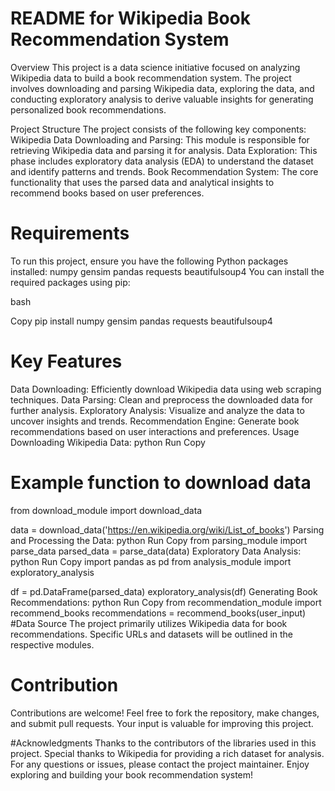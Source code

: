 # README for Wikipedia Book Recommendation System
Overview
This project is a data science initiative focused on analyzing Wikipedia data to build a book recommendation system. The project involves downloading and parsing Wikipedia data, exploring the data, and conducting exploratory analysis to derive valuable insights for generating personalized book recommendations.

Project Structure
The project consists of the following key components:
Wikipedia Data Downloading and Parsing: This module is responsible for retrieving Wikipedia data and parsing it for analysis.
Data Exploration: This phase includes exploratory data analysis (EDA) to understand the dataset and identify patterns and trends.
Book Recommendation System: The core functionality that uses the parsed data and analytical insights to recommend books based on user preferences.
# Requirements
To run this project, ensure you have the following Python packages installed:
numpy
gensim
pandas
requests
beautifulsoup4
You can install the required packages using pip:

bash

Copy
pip install numpy gensim pandas requests beautifulsoup4
# Key Features
Data Downloading: Efficiently download Wikipedia data using web scraping techniques.
Data Parsing: Clean and preprocess the downloaded data for further analysis.
Exploratory Analysis: Visualize and analyze the data to uncover insights and trends.
Recommendation Engine: Generate book recommendations based on user interactions and preferences.
Usage
Downloading Wikipedia Data:
python
Run
Copy
# Example function to download data
from download_module import download_data

data = download_data('https://en.wikipedia.org/wiki/List_of_books')
Parsing and Processing the Data:
python
Run
Copy
from parsing_module import parse_data
parsed_data = parse_data(data)
Exploratory Data Analysis:
python
Run
Copy
import pandas as pd
from analysis_module import exploratory_analysis

df = pd.DataFrame(parsed_data)
exploratory_analysis(df)
Generating Book Recommendations:
python
Run
Copy
from recommendation_module import recommend_books
recommendations = recommend_books(user_input)
#Data Source
The project primarily utilizes Wikipedia data for book recommendations. Specific URLs and datasets will be outlined in the respective modules.

# Contribution
Contributions are welcome! 
Feel free to fork the repository, make changes, and submit pull requests. Your input is valuable for improving this project.

#Acknowledgments
Thanks to the contributors of the libraries used in this project.
Special thanks to Wikipedia for providing a rich dataset for analysis.
For any questions or issues, please contact the project maintainer. Enjoy exploring and building your book recommendation system!
